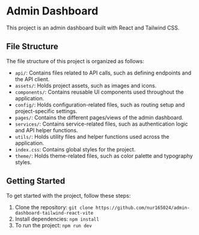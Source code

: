 # Admin Dashboard

This project is an admin dashboard built with React and Tailwind CSS.

## File Structure

The file structure of this project is organized as follows:

- `api/`: Contains files related to API calls, such as defining endpoints and the API client.
- `assets/`: Holds project assets, such as images and icons.
- `components/`: Contains reusable UI components used throughout the application.
- `config/`: Holds configuration-related files, such as routing setup and project-specific settings.
- `pages/`: Contains the different pages/views of the admin dashboard.
- `services/`: Contains service-related files, such as authentication logic and API helper functions.
- `utils/`: Holds utility files and helper functions used across the application.
- `index.css`: Contains global styles for the project.
- `theme/`: Holds theme-related files, such as color palette and typography styles.

## Getting Started

To get started with the project, follow these steps:

1. Clone the repository: `git clone https://github.com/nur165024/admin-dashboard-tailwind-react-vite`
2. Install dependencies: `npm install`
3. To run the project: `npm run dev`
